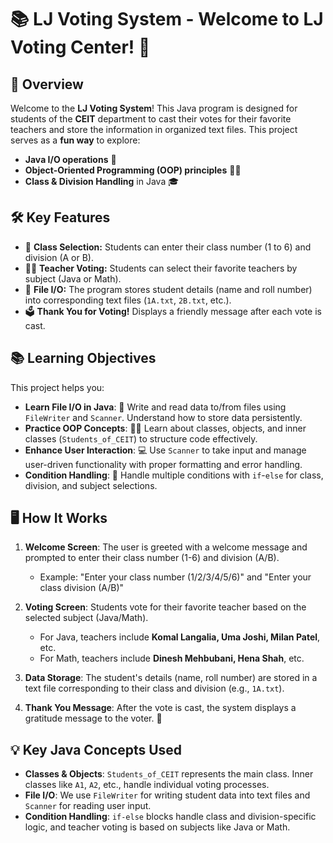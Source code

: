 # 📚 LJ Voting System - Welcome to LJ Voting Center! 🎉

## 🚀 Overview

Welcome to the **LJ Voting System**! This Java program is designed for students of the **CEIT** department to cast their votes for their favorite teachers and store the information in organized text files. This project serves as a **fun way** to explore:

- **Java I/O operations** 📝
- **Object-Oriented Programming (OOP) principles** 🧑‍💻
- **Class & Division Handling** in Java 🎓

## 🛠 Key Features

- 🏫 **Class Selection:** Students can enter their class number (1 to 6) and division (A or B).
- 👩‍🏫 **Teacher Voting:** Students can select their favorite teachers by subject (Java or Math).
- 📁 **File I/O:** The program stores student details (name and roll number) into corresponding text files (`1A.txt`, `2B.txt`, etc.).
- 🗳️ **Thank You for Voting!** Displays a friendly message after each vote is cast.

## 📚 Learning Objectives

This project helps you:
- **Learn File I/O in Java**: 📂 Write and read data to/from files using `FileWriter` and `Scanner`. Understand how to store data persistently.
- **Practice OOP Concepts**: 🧑‍💻 Learn about classes, objects, and inner classes (`Students_of_CEIT`) to structure code effectively.
- **Enhance User Interaction**: 💻 Use `Scanner` to take input and manage user-driven functionality with proper formatting and error handling.
- **Condition Handling**: 🚦 Handle multiple conditions with `if`-`else` for class, division, and subject selections.
  
## 🖥️ How It Works

1. **Welcome Screen**: The user is greeted with a welcome message and prompted to enter their class number (1-6) and division (A/B).
   - Example: "Enter your class number (1/2/3/4/5/6)" and "Enter your class division (A/B)"
   
2. **Voting Screen**: Students vote for their favorite teacher based on the selected subject (Java/Math).
   - For Java, teachers include **Komal Langalia, Uma Joshi, Milan Patel**, etc.
   - For Math, teachers include **Dinesh Mehbubani, Hena Shah**, etc.
   
3. **Data Storage**: The student's details (name, roll number) are stored in a text file corresponding to their class and division (e.g., `1A.txt`).

4. **Thank You Message**: After the vote is cast, the system displays a gratitude message to the voter. 🎉


## 💡 Key Java Concepts Used

- **Classes & Objects**: `Students_of_CEIT` represents the main class. Inner classes like `A1`, `A2`, etc., handle individual voting processes.
- **File I/O**: We use `FileWriter` for writing student data into text files and `Scanner` for reading user input.
- **Condition Handling**: `if-else` blocks handle class and division-specific logic, and teacher voting is based on subjects like Java or Math.

